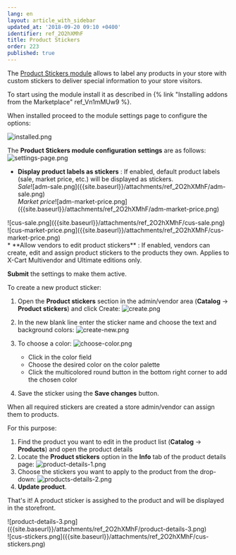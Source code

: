 ```yaml
---
lang: en
layout: article_with_sidebar
updated_at: '2018-09-20 09:10 +0400'
identifier: ref_2O2hXMhF
title: Product Stickers
order: 223
published: true
---
```

The [Product Stickers module](https://market.x-cart.com/addons/product-stickers.html "Product Stickers") allows to label any products in your store with custom stickers to deliver special information to your store visitors. 

To start using the module install it as described in {% link "Installing addons from the Marketplace" ref_Vn1mMUw9 %}.

When installed proceed to the module settings page to configure the options:

![installed.png]({{site.baseurl}}/attachments/ref_2O2hXMhF/installed.png)

The **Product Stickers module configuration settings** are as follows:
![settings-page.png]({{site.baseurl}}/attachments/ref_2O2hXMhF/settings-page.png)

* **Display product labels as stickers** : If enabled, default product labels (sale, market price, etc.) will be displayed as stickers.
  <div class="ui stackable two column grid">
  <div class="column" markdown="span"><i>Sale</i>![adm-sale.png]({{site.baseurl}}/attachments/ref_2O2hXMhF/adm-sale.png)</div>
  <div class="column" markdown="span"><i>Market price</i>![adm-market-price.png]({{site.baseurl}}/attachments/ref_2O2hXMhF/adm-market-price.png)</div>
</div>
  <div class="ui stackable two column grid">
  <div class="column" markdown="span">![cus-sale.png]({{site.baseurl}}/attachments/ref_2O2hXMhF/cus-sale.png)</div>
  <div class="column" markdown="span">![cus-market-price.png]({{site.baseurl}}/attachments/ref_2O2hXMhF/cus-market-price.png)</div>
  </div>
* **Allow vendors to edit product stickers** : If enabled, vendors can create, edit and assign product stickers to the products they own. Applies to X-Cart Multivendor and Ultimate editions only.

**Submit** the settings to make them active.

To create a new product sticker:
1. Open the **Product stickers** section in the admin/vendor area (**Catalog** -> **Product stickers**) and click Create:
   ![create.png]({{site.baseurl}}/attachments/ref_2O2hXMhF/create.png)

2. In the new blank line enter the sticker name and choose the text and background colors:
   ![create-new.png]({{site.baseurl}}/attachments/ref_2O2hXMhF/create-new.png)

3. To choose a color:
   ![choose-color.png]({{site.baseurl}}/attachments/ref_2O2hXMhF/choose-color.png)
   * Click in the color field 
   * Choose the desired color on the color palette
   * Click the multicolored round button in the bottom right corner to add the chosen color

4. Save the sticker using the **Save changes** button.
   

When all required stickers are created a store admin/vendor can assign them to products.

For this purpose:
1. Find the product you want to edit in the product list (**Catalog** -> **Products**) and open the product details
2. Locate the **Product stickers** option in the **Info** tab of the product details page:
   ![product-details-1.png]({{site.baseurl}}/attachments/ref_2O2hXMhF/product-details-1.png)
3. Choose the stickers you want to apply to the product from the drop-down:
   ![products-details-2.png]({{site.baseurl}}/attachments/ref_2O2hXMhF/products-details-2.png)
4. **Update product**.

That's it! A product sticker is assighed to the product and will be displayed in the storefront.

<div class="ui stackable two column grid">
  <div class="column" markdown="span">![product-details-3.png]({{site.baseurl}}/attachments/ref_2O2hXMhF/product-details-3.png)</div>
  <div class="column" markdown="span">![cus-stickers.png]({{site.baseurl}}/attachments/ref_2O2hXMhF/cus-stickers.png)</div>
</div>
